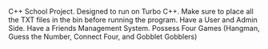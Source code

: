 C++ School Project. 
Designed to run on Turbo C++.
Make sure to place all the TXT files in the bin before running the program.
Have a User and Admin Side.
Have a Friends Management System.
Possess Four Games (Hangman, Guess the Number, Connect Four, and Gobblet Gobblers)
